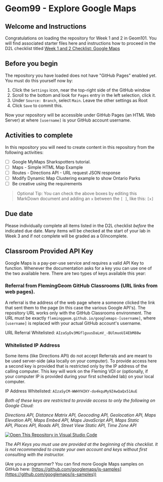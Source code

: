 # Geom99 - Explore Google Maps 

## Welcome and Instructions

Congratulations on loading the repository for Week 1 and 2 in Geom101. You will find associated starter files here and instructions how to proceed in the D2L checklist titled [Week 1 and 2 Checklist: Google Maps](https://fleming.desire2learn.com/d2l/lms/checklist/viewchecklist.d2l?checklistId=11564&ou=165911)

## Before you begin

The repository you have loaded does not have "GitHub Pages" enabled yet. You must do this yourself now by:

1. Click the `Settings` icon, near the top-right side of the GitHub window
2. Scroll to the bottom and look for `Pages` entry in the left selection, click it. 
3. Under `Source: Branch`, select `Main`. Leave the other settings as Root
4. Click `Save` to commit this. 

Now your repository will be accessible under GitHub Pages (an HTML Web Server) at [](https://fleminggeom.github.io/googlemaps-[username]) where `[username]` is your GitHub account username.

## Activities to complete

In this repository you will need to create content in this repository from the following activities:

- [ ] Google MyMaps Sharkspotters tutorial. 
- [ ] Maps - Simple HTML Map Example
- [ ] Routes - Directions API - URL request JSON response
- [ ] Modify Dynamic Map Clustering example to show Ontario Parks
- [ ] Be creative using the requirements

> Optional Tip: You can check the above boxes by editing this MarkDown document and adding an `x` between the `[ ]`, like this: `[x]`

## Due date

Please individually complete all items listed in the D2L checklist _before_ the indicated due date. Many items will be checked at the start of your lab in Week 3 and if not complete will be graded as a 0/incomplete. 

## Classroom Provided API Key 

Google Maps is a pay-per-use service and requires a valid API Key to function. Whenever the documentation asks for a key you can use one of the two available here. There are two types of keys available this year:

### Referral from FlemingGeom GitHub Classrooms (URL links from web pages). 

A referral is the address of the web page where a someone clicked the link that sent them to the page (in this case the various Google API's). The repository URL works only with the GitHub Classrooms environment. The URL must be exactly `fleminggeom.github.io/googlemaps-[username]`, where `[username]` is replaced with your actual GitHub account's username.

URL Referral Whitelisted: `AIzaSyDv3MGflguusDaLmV_-BUlmuoUI4EbM88w`

### Whitelisted IP Address

Some items (like Directions API) do not accept Referrals and are meant to be used server-side (aka locally on your computer). To provide access here a second key is provided that is restricted only by the IP address of the calling computer. This key will work on the Fleming VDI or (optionally, if your computer IP is provided during your first scheduled lab) on your local computer. 

IP Address Whitelisted: `AIzaSyCM-WWHYHIKY-do4kquMy9Z4wQaQx51AuE`

_Both of these keys are restricted to provide access to only the following on Google Cloud:_

_Directions API, Distance Matrix API, Geocoding API, Geolocation API, Maps Elevation API, Maps Embed API, Maps JavaScript API, Maps Static API, Places API, Roads API, Street View Static API, Time Zone API_

[![Open This Repository in Visual Studio Code](https://classroom.github.com/assets/open-in-vscode-f059dc9a6f8d3a56e377f745f24479a46679e63a5d9fe6f495e02850cd0d8118.svg)](https://classroom.github.com/online_ide?assignment_repo_id=6641016&assignment_repo_type=AssignmentRepo)

_The API Keys you must use are provided at the beginning of this checklist. It is not recommended to create your own account and keys without first consulting with the instructor._

[](https://developers.google.com/maps/gmp-get-started)(Are you a programmer? You can find more Google Maps samples on GitHub here: [https://github.com/googlemaps/js-samples](https://github.com/googlemaps/js-samples))
